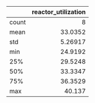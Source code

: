 |       |   reactor\_utilization |
|:------|-----------------------:|
| count |                8       |
| mean  |               33.0352  |
| std   |                5.26917 |
| min   |               24.9192  |
| 25%   |               29.5248  |
| 50%   |               33.3347  |
| 75%   |               36.3529  |
| max   |               40.137   |
